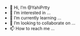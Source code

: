 - 👋 Hi, I’m @YahiPrtty
- 👀 I’m interested in ...
- 🌱 I’m currently learning ...
- 💞️ I’m looking to collaborate on ...
- 📫 How to reach me ...

<!---
YahiPrtty/YahiPrtty is a ✨ special ✨ repository because its `README.md` (this file) appears on your GitHub profile.
You can click the Preview link to take a look at your changes.
--->
